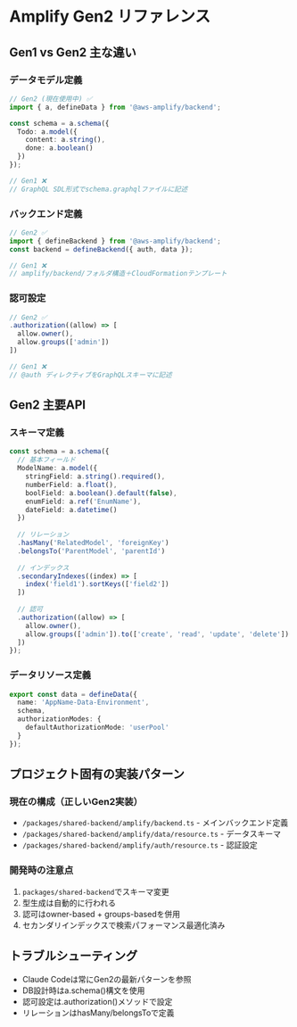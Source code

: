 # Amplify Gen2 リファレンス

## Gen1 vs Gen2 主な違い

### データモデル定義
```typescript
// Gen2 (現在使用中) ✅
import { a, defineData } from '@aws-amplify/backend';

const schema = a.schema({
  Todo: a.model({
    content: a.string(),
    done: a.boolean()
  })
});

// Gen1 ❌
// GraphQL SDL形式でschema.graphqlファイルに記述
```

### バックエンド定義
```typescript
// Gen2 ✅
import { defineBackend } from '@aws-amplify/backend';
const backend = defineBackend({ auth, data });

// Gen1 ❌
// amplify/backend/フォルダ構造＋CloudFormationテンプレート
```

### 認可設定
```typescript
// Gen2 ✅
.authorization((allow) => [
  allow.owner(),
  allow.groups(['admin'])
])

// Gen1 ❌
// @auth ディレクティブをGraphQLスキーマに記述
```

## Gen2 主要API

### スキーマ定義
```typescript
const schema = a.schema({
  // 基本フィールド
  ModelName: a.model({
    stringField: a.string().required(),
    numberField: a.float(),
    boolField: a.boolean().default(false),
    enumField: a.ref('EnumName'),
    dateField: a.datetime()
  })
  
  // リレーション
  .hasMany('RelatedModel', 'foreignKey')
  .belongsTo('ParentModel', 'parentId')
  
  // インデックス
  .secondaryIndexes((index) => [
    index('field1').sortKeys(['field2'])
  ])
  
  // 認可
  .authorization((allow) => [
    allow.owner(),
    allow.groups(['admin']).to(['create', 'read', 'update', 'delete'])
  ])
});
```

### データリソース定義
```typescript
export const data = defineData({
  name: 'AppName-Data-Environment',
  schema,
  authorizationModes: {
    defaultAuthorizationMode: 'userPool'
  }
});
```

## プロジェクト固有の実装パターン

### 現在の構成（正しいGen2実装）
- `/packages/shared-backend/amplify/backend.ts` - メインバックエンド定義
- `/packages/shared-backend/amplify/data/resource.ts` - データスキーマ
- `/packages/shared-backend/amplify/auth/resource.ts` - 認証設定

### 開発時の注意点
1. `packages/shared-backend`でスキーマ変更
2. 型生成は自動的に行われる
3. 認可はowner-based + groups-basedを併用
4. セカンダリインデックスで検索パフォーマンス最適化済み

## トラブルシューティング
- Claude Codeは常にGen2の最新パターンを参照
- DB設計時はa.schema()構文を使用
- 認可設定は.authorization()メソッドで設定
- リレーションはhasMany/belongsToで定義